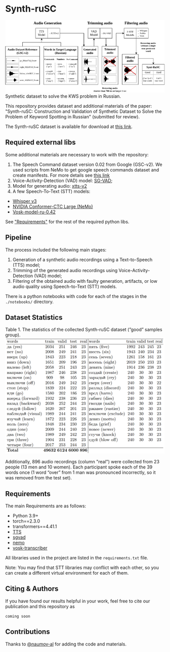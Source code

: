 # Synth-ruSC
![fig_1](pics/pipeline.png)
Synthetic dataset to solve the KWS problem in Russian.

This repository provides dataset and additional materials of the paper: "Synth-ruSC: Construction and Validation of Synthetic Dataset to Solve the Problem of Keyword Spotting in Russian" (submitted for review).

The Synth-ruSC dataset is available for download at [this link](https://cloud.mail.ru/public/yYgT/SVhwn5dpZ).

Required external libs
---
Some additional materials are necessary to work with the repository:
1. The Speech Command dataset version 0.02 from Google (GSC-v2). We used scripts from NeMo to get google speech commands dataset and create manifests.
For more details see [this link](https://github.com/NVIDIA/NeMo/blob/main/scripts/dataset_processing/process_speech_commands_data.py)
2. Voice-Activity-Detection (VAD) model: [SG-VAD](https://github.com/jsvir/vad);
3. Model for generating audio: [xtts-v2](https://coqui.ai/blog/tts/open_xtts)
4. A few Speech-To-Text (STT) models:
  - [Whisper v3](https://huggingface.co/openai/whisper-large-v3)
  - [NVIDIA Conformer-CTC Large (NeMo)](https://huggingface.co/nvidia/stt_ru_conformer_ctc_large)
  - [Vosk-model-ru-0.42](https://alphacephei.com/vosk/models)

See ["Requirements"](#requirements) for the rest of the required python libs.

Pipeline
---
The process included the following main stages:
1. Generation of a synthetic audio recordings using a Text-to-Speech (TTS) model;
2. Trimming of the generated audio recordings using Voice-Activity-Detection (VAD) model;
3. Filtering of the obtained audio with faulty generation, artifacts, or low audio quality using Speech-to-Text (STT) models.

There is a python notebooks with code for each of the stages in the `./notebooks/` directory.

Dataset Statistics
---
Table 1. The statistics of the collected Synth-ruSC dataset (”good” samples group).
![tab_1](pics/table1.png)

Additionally, 896 audio recordings (column "real") were collected from 23 people (13 men and 10 women). Each participant spoke each of the 39 words once (1 word “over” from 1 man was pronounced incorrectly, so it was removed from the test set).

Requirements
---
The main Requirements are as follows:
- Python 3.9+
- torch==2.3.0
- transformers==4.41.1
- [TTS](https://docs.coqui.ai/en/latest/installation.html)
- [sgvad](https://github.com/jsvir/vad)
- [nemo](https://github.com/NVIDIA/NeMo)
- [vosk-transcriber](https://alphacephei.com/vosk/install)

All libraries used in the project are listed in the `requirements.txt` file.

Note: You may find that STT libraries may conflict with each other, so you can create a different virtual environment for each of them.


Citing & Authors
---
If you have found our results helpful in your work, feel free to cite our publication and this repository as
```
coming soon
```

Contributions
---
Thanks to [@naumov-al](https://github.com/naumov-al) for adding the code and materials.